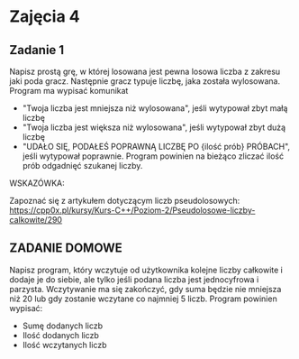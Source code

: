 # Zajęcia 4

## Zadanie 1
Napisz prostą grę, w której losowana jest pewna losowa liczba z zakresu jaki poda gracz. Następnie gracz typuje liczbę, jaka została wylosowana. Program ma wypisać komunikat 
* "Twoja liczba jest mniejsza niż wylosowana", jeśli wytypował zbyt małą liczbę
* "Twoja liczba jest większa niż wylosowana", jeśli wytypował zbyt dużą liczbę
* "UDAŁO SIĘ, PODAŁEŚ POPRAWNĄ LICZBĘ PO {ilość prób} PRÓBACH", jeśli wytypował poprawnie.
Program powinien na bieżąco zliczać ilość prób odgadnięć szukanej liczby.

WSKAZÓWKA:

Zapoznać się z artykułem dotyczącym liczb pseudolosowych: https://cpp0x.pl/kursy/Kurs-C++/Poziom-2/Pseudolosowe-liczby-calkowite/290
## ZADANIE DOMOWE
Napisz program, który wczytuje od użytkownika kolejne liczby całkowite i dodaje je do siebie, ale tylko jeśli podana liczba jest jednocyfrowa i parzysta. Wczytywanie ma się zakończyć, gdy suma będzie nie mniejsza niż 20 lub gdy zostanie wczytane co najmniej 5 liczb. Program powinien wypisać:
* Sumę dodanych liczb
* Ilość dodanych liczb
* Ilość wczytanych liczb
